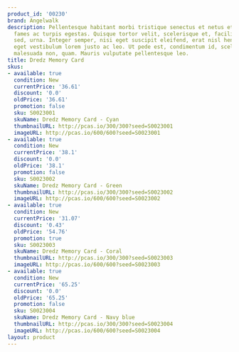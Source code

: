 ```yaml
---
product_id: '00230'
brand: Angelwalk
description: Pellentesque habitant morbi tristique senectus et netus et malesuada
  fames ac turpis egestas. Quisque tortor velit, scelerisque et, facilisis vel, tempor
  sed, urna. Integer semper, nisi eget suscipit eleifend, erat nisl hendrerit justo,
  eget vestibulum lorem justo ac leo. Ut pede est, condimentum id, scelerisque ac,
  malesuada non, quam. Mauris vulputate pellentesque leo.
title: Dredz Memory Card
skus:
- available: true
  condition: New
  currentPrice: '36.61'
  discount: '0.0'
  oldPrice: '36.61'
  promotion: false
  sku: S0023001
  skuName: Dredz Memory Card - Cyan
  thumbnailURL: http://pcas.io/300/300?seed=S0023001
  imageURL: http://pcas.io/600/600?seed=S0023001
- available: true
  condition: New
  currentPrice: '38.1'
  discount: '0.0'
  oldPrice: '38.1'
  promotion: false
  sku: S0023002
  skuName: Dredz Memory Card - Green
  thumbnailURL: http://pcas.io/300/300?seed=S0023002
  imageURL: http://pcas.io/600/600?seed=S0023002
- available: true
  condition: New
  currentPrice: '31.07'
  discount: '0.43'
  oldPrice: '54.76'
  promotion: true
  sku: S0023003
  skuName: Dredz Memory Card - Coral
  thumbnailURL: http://pcas.io/300/300?seed=S0023003
  imageURL: http://pcas.io/600/600?seed=S0023003
- available: true
  condition: New
  currentPrice: '65.25'
  discount: '0.0'
  oldPrice: '65.25'
  promotion: false
  sku: S0023004
  skuName: Dredz Memory Card - Navy blue
  thumbnailURL: http://pcas.io/300/300?seed=S0023004
  imageURL: http://pcas.io/600/600?seed=S0023004
layout: product
---
```

